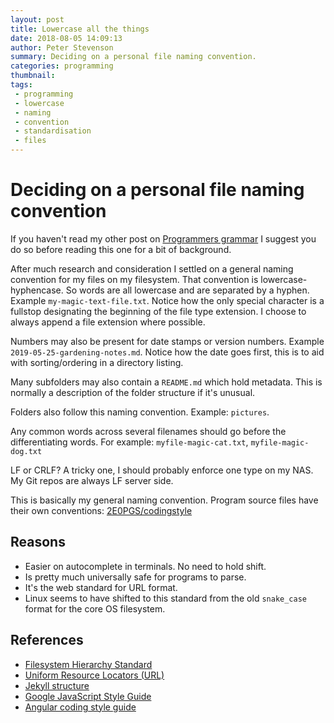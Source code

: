 ```yaml
---
layout: post
title: Lowercase all the things
date: 2018-08-05 14:09:13
author: Peter Stevenson
summary: Deciding on a personal file naming convention.
categories: programming
thumbnail:
tags:
 - programming
 - lowercase
 - naming
 - convention
 - standardisation
 - files
---
```


# Deciding on a personal file naming convention

If you haven't read my other post on [Programmers grammar](https://2e0pgs.github.io/blog/programming/2018/08/05/programmers-grammar/) I suggest you do so before reading this one for a bit of background.

After much research and consideration I settled on a general naming convention for my files on my filesystem. That convention is lowercase-hyphencase. So words are all lowercase and are separated by a hyphen. Example `my-magic-text-file.txt`. Notice how the only special character is a fullstop designating the beginning of the file type extension. I choose to always append a file extension where possible.

Numbers may also be present for date stamps or version numbers. Example `2019-05-25-gardening-notes.md`. Notice how the date goes first, this is to aid with sorting/ordering in a directory listing.

Many subfolders may also contain a `README.md` which hold metadata. This is normally a description of the folder structure if it's unusual.

Folders also follow this naming convention. Example: `pictures`.

Any common words across several filenames should go before the differentiating words. For example: `myfile-magic-cat.txt`, `myfile-magic-dog.txt`

LF or CRLF? A tricky one, I should probably enforce one type on my NAS. My Git repos are always LF server side.

This is basically my general naming convention. Program source files have their own conventions: [2E0PGS/codingstyle](https://bitbucket.org/2E0PGS/codingstyle)

## Reasons

* Easier on autocomplete in terminals. No need to hold shift.
* Is pretty much universally safe for programs to parse.
* It's the web standard for URL format.
* Linux seems to have shifted to this standard from the old `snake_case` format for the core OS filesystem.

## References

* [Filesystem Hierarchy Standard](https://refspecs.linuxfoundation.org/FHS_3.0/fhs-3.0.pdf)
* [Uniform Resource Locators (URL)](https://tools.ietf.org/html/rfc1738)
* [Jekyll structure](https://jekyllrb.com/docs/structure)
* [Google JavaScript Style Guide](https://google.github.io/styleguide/jsguide.html#file-name)
* [Angular coding style guide](https://angular.io/guide/styleguide#symbols-and-file-names)
